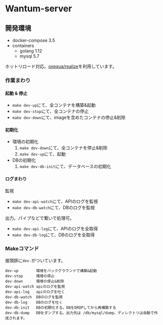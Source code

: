 # Wantum-server

## 開発環境

- docker-compose 3.5
- containers
	- golang 1.12
	- mysql 5.7

ホットリロード対応。[oxequa/realize](https://github.com/oxequa/realize)を利用しています。

### 作業まわり
#### 起動 & 停止
- `make dev-up`にて、全コンテナを構築&起動
- `make dev-stop`にて、全コンテナの停止
- `make dev-down`にて、imageを含めたコンテナの停止&削除

#### 初期化
- 環境の初期化
	1. `make dev-down`にて、全コンテナを停止&削除
	2. `make dev-up`にて、起動
- DBの初期化
	1. `make dev-db-init`にて、データベースの初期化

#### ログまわり
監視

- `make dev-api-watch`にて、APIのログを監視
- `make dev-db-watch`にて、DBのログを監視

出力。パイプなどで繋いで処理可。

- `make dev-api-log`にて、APIのログを全取得
- `make dev-db-log`にて、DBのログを全取得

### Makeコマンド

接頭辞に`dev-`がついています。

```
dev-up        環境をバックグラウンドで構築&起動
dev-stop      環境の停止
dev-down      環境の停止&削除
dev-api-watch apiのログを監視
dev-api-log   apiのログを吐く
dev-db-watch  DBのログを監視
dev-db-log    DBのログを吐く
dev-db-init   DBの初期化する。DBをDROPしてから再構築する
dev-db-dump   DBをダンプする。出力先は /db/mysql/dump。ディレクトリは自動で作成されます。
```
